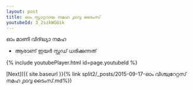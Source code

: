 ```yaml
---
layout: post
title: ഓം സ്റ്റാറ്ററായ നമഹ ൧൦൮ ടൈംസ്
youtubeId: 3_2szkWGUik
---
```

 
 
 ഓം മാണി വിദ്ദ്ധ്യാ നമഹ 
 
 -  ആരാണ് ഇയർ സ്റ്റഡ് ധരിക്കുന്നത് 
 
  
 
  
 
 
 
 
 
 


{% include youtubePlayer.html id=page.youtubeId %}
 
[Next]({{ site.baseurl }}{% link  split2/_posts/2015-09-17-ഓം വിശ്ച്വറേറ്റസ് നമഹ ൧൦൮ ടൈംസ്.md%})
 
